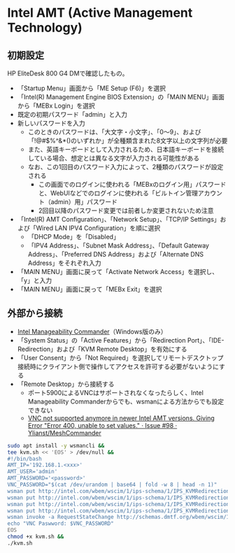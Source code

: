 # Intel AMT (Active Management Technology)
## 初期設定
HP EliteDesk 800 G4 DMで確認したもの。
- 「Startup Menu」画面から「ME Setup (F6)」を選択
- 「Intel(R) Management Engine BIOS Extension」の「MAIN MENU」画面から「MEBx Login」を選択
- 既定の初期パスワード「admin」と入力
- 新しいパスワードを入力
  - このときのパスワードは、「大文字・小文字」、「0～9」、および「!@#$%^&*()のいずれか」が全種類含まれた8文字以上の文字列が必要
  - また、英語キーボードとして入力されるため、日本語キーボードを接続している場合、想定とは異なる文字が入力される可能性がある
  - なお、この1回目のパスワード入力によって、2種類のパスワードが設定される
    - この画面でのログインに使われる「MEBxのログイン用」パスワードと、WebUIなどでのログインに使われる「ビルトイン管理アカウント（admin）用」パスワード
    - 2回目以降のパスワード変更では前者しか変更されないため注意
- 「Intel(R) AMT Configuration」、「Network Setup」、「TCP/IP Settings」および「Wired LAN IPV4 Configuration」を順に選択
  - 「DHCP Mode」を「Disabled」
  - 「IPV4 Address」、「Subnet Mask Address」、「Default Gateway Address」、「Preferred DNS Address」および「Alternate DNS Address」をそれぞれ入力
- 「MAIN MENU」画面に戻って「Activate Network Access」を選択し、「y」と入力
- 「MAIN MENU」画面に戻って「MEBx Exit」を選択

## 外部から接続
- [Intel Manageability Commander](https://www.intel.co.jp/content/www/jp/ja/download/18796/intel-manageability-commander.html)（Windows版のみ）
- 「System Status」の「Active Features」から「Redirection Port」、「IDE-Redirection」および「KVM Remote Desktop」を有効にする
- 「User Consent」から「Not Required」を選択してリモートデスクトップ接続時にクライアント側で操作してアクセスを許可する必要がないようにする
- 「Remote Desktop」から接続する
  - ポート5900によるVNCはサポートされなくなったらしく、Intel Manageability Commanderからでも、wsmanによる方法からでも設定できない
  - [VNC not supported anymore in newer Intel AMT versions. Giving Error "Error 400, unable to set values." · Issue #98 · Ylianst/MeshCommander](https://github.com/Ylianst/MeshCommander/issues/98)

```bash
sudo apt install -y wsmancli &&
tee kvm.sh << 'EOS' > /dev/null &&
#!/bin/bash
AMT_IP='192.168.1.<xxx>'
AMT_USER='admin'
AMT_PASSWORD='<password>'
VNC_PASSWORD="$(cat /dev/urandom | base64 | fold -w 8 | head -n 1)"
wsman put http://intel.com/wbem/wscim/1/ips-schema/1/IPS_KVMRedirectionSettingData -h "${AMT_IP}" -P 16992 -u "${AMT_USER}" -p "${AMT_PASSWORD}" -k RFBPassword="${VNC_PASSWORD}"
wsman put http://intel.com/wbem/wscim/1/ips-schema/1/IPS_KVMRedirectionSettingData -h "${AMT_IP}" -P 16992 -u "${AMT_USER}" -p "${AMT_PASSWORD}" -k Is5900PortEnabled=true
wsman put http://intel.com/wbem/wscim/1/ips-schema/1/IPS_KVMRedirectionSettingData -h "${AMT_IP}" -P 16992 -u "${AMT_USER}" -p "${AMT_PASSWORD}" -k OptInPolicy=false
wsman put http://intel.com/wbem/wscim/1/ips-schema/1/IPS_KVMRedirectionSettingData -h "${AMT_IP}" -P 16992 -u "${AMT_USER}" -p "${AMT_PASSWORD}" -k SessionTimeout=0
wsman invoke -a RequestStateChange http://schemas.dmtf.org/wbem/wscim/1/cim-schema/2/CIM_KVMRedirectionSAP -h "${AMT_IP}" -P 16992 -u "${AMT_USER}" -p "${AMT_PASSWORD}" -k RequestedState=2
echo "VNC Paswword: $VNC_PASSWORD"
EOS
chmod +x kvm.sh &&
./kvm.sh
```